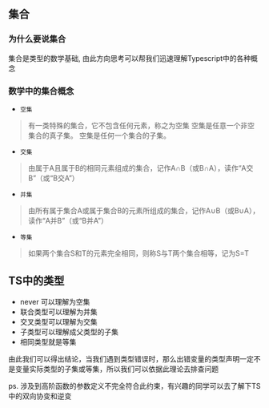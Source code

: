 ## 集合

### 为什么要说集合

 集合是类型的数学基础, 由此方向思考可以帮我们迅速理解Typescript中的各种概念

### 数学中的集合概念

- `空集`
  
 > 有一类特殊的集合，它不包含任何元素，称之为空集
 空集是任意一个非空集合的真子集。
 空集是任何一个集合的子集。

- `交集`
  
 > 由属于A且属于B的相同元素组成的集合，记作A∩B（或B∩A），读作“A交B”（或“B交A”）

- `并集`
  
 > 由所有属于集合A或属于集合B的元素所组成的集合，记作A∪B（或B∪A），读作“A并B”（或“B并A”）

- `等集`
  
 > 如果两个集合S和T的元素完全相同，则称S与T两个集合相等，记为S=T

## TS中的类型

- never 可以理解为空集
- 联合类型可以理解为并集
- 交叉类型可以理解为交集
- 子类型可以理解成父类型的子集
- 相同类型就是等集
  
由此我们可以得出结论，当我们遇到类型错误时，那么出错变量的类型声明一定不是变量实际类型的子集或等集，所以我们可以依据此理论去排查问题

ps. 涉及到高阶函数的参数定义不完全符合此约束，有兴趣的同学可以去了解下TS中的双向协变和逆变


